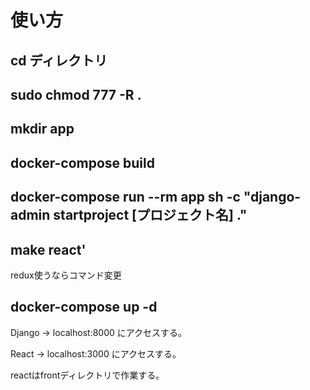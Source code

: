 # 使い方
## cd ディレクトリ
## sudo chmod 777 -R .
## mkdir app
## docker-compose build
## docker-compose run --rm app sh -c "django-admin startproject [プロジェクト名] ."
## make react'
redux使うならコマンド変更
## docker-compose up -d

Django -> localhost:8000 にアクセスする。

React -> localhost:3000 にアクセスする。

reactはfrontディレクトリで作業する。

